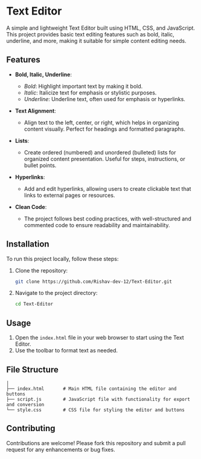 # Text Editor

A simple and lightweight Text Editor built using HTML, CSS, and JavaScript. This project provides basic text editing features such as bold, italic, underline, and more, making it suitable for simple content editing needs.

## Features

- **Bold, Italic, Underline**: 
  - *Bold*: Highlight important text by making it bold.
  - *Italic*: Italicize text for emphasis or stylistic purposes.
  - *Underline*: Underline text, often used for emphasis or hyperlinks.

- **Text Alignment**: 
  - Align text to the left, center, or right, which helps in organizing content visually. Perfect for headings and formatted paragraphs.

- **Lists**: 
  - Create ordered (numbered) and unordered (bulleted) lists for organized content presentation. Useful for steps, instructions, or bullet points.

- **Hyperlinks**: 
  - Add and edit hyperlinks, allowing users to create clickable text that links to external pages or resources.

- **Clean Code**: 
  - The project follows best coding practices, with well-structured and commented code to ensure readability and maintainability.

## Installation

To run this project locally, follow these steps:

1. Clone the repository:
    ```bash
    git clone https://github.com/Rishav-dev-12/Text-Editor.git
    ```
2. Navigate to the project directory:
    ```bash
    cd Text-Editor
    ```

## Usage

1. Open the `index.html` file in your web browser to start using the Text Editor.
2. Use the toolbar to format text as needed.

## File Structure

```Rich Text Editor/
│
├── index.html       # Main HTML file containing the editor and buttons
├── script.js        # JavaScript file with functionality for export and conversion
└── style.css        # CSS file for styling the editor and buttons
```

## Contributing

Contributions are welcome! Please fork this repository and submit a pull request for any enhancements or bug fixes.
                    
